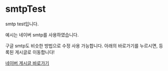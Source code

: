 # smtpTest
smtp test입니다.

예시는 네이버 smtp를 사용하였습니다.

구글 smtp도 비슷한 방법으로 수정 사용 가능합니다.
아래의 바로가기를 누르시면, 등록된 게시글로 이동합니다!

   
[네이버 게시글 바로가기](https://blog.naver.com/tkdguq9369/222218456296)

